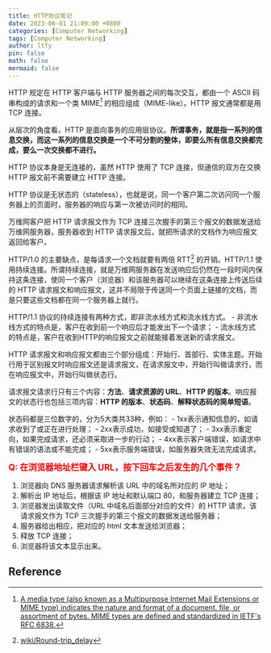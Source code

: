 ```yaml
---
title: HTTP协议笔记
date: 2023-06-01 21:09:00 +0800
categories: [Computer Networking]
tags: [Computer Networking]
author: ltfy
pin: false
math: false
mermaid: false
---
```


HTTP 规定在 HTTP 客户端与 HTTP 服务器之间的每次交互，都由一个 ASCII 码串构成的请求和一个类 MIME[^MIME] 的相应组成（MIME-like）。HTTP 报文通常都是用 TCP 连接。

从层次的角度看，HTTP 是面向事务的应用层协议。**所谓事务，就是指一系列的信息交换，而这一系列的信息交换是一个不可分割的整体，即要么所有信息交换都完成，要么一次交换都不进行。**

HTTP 协议本身是无连接的，虽然 HTTP 使用了 TCP 连接，但通信的双方在交换 HTTP 报文前不需要建立 HTTP 连接。

HTTP 协议是无状态的（stateless），也就是说，同一个客户第二次访问同一个服务器上的页面时，服务器的响应与第一次被访问时的相同。

万维网客户把 HTTP 请求报文作为 TCP 连接三次握手的第三个报文的数据发送给万维网服务器，服务器收到 HTTP 请求报文后，就把所请求的文档作为响应报文返回给客户。

HTTP/1.0 的主要缺点，是每请求一个文档就要有两倍 RTT[^RTT] 的开销。HTTP/1.1 使用持续连接。所谓持续连接，就是万维网服务器在发送响应后仍然在一段时间内保持这条连接，使同一个客户（浏览器）和该服务器可以继续在这条连接上传送后续的 HTTP 请求报文和响应报文，这并不局限于传送同一个页面上链接的文档，而是只要这些文档都在同一个服务器上就行。

HTTP/1.1 协议的持续连接有两种方式，即非流水线方式和流水线方式。
    - 非流水线方式的特点是，客户在收到前一个响应后才能发出下一个请求；
    - 流水线方式的特点是，客户在收到HTTP的响应报文之前就能接着发送新的请求报文。

HTTP 请求报文和响应报文都由三个部分组成：开始行、首部行、实体主题。开始行用于区别报文时响应报文还是请求报文，在请求报文中，开始行叫做请求行，而在响应报文中，开始行叫做状态行。

请求报文请求行只有三个内容：**方法**、**请求资源的 URL**、**HTTP 的版本**。响应报文的状态行也包括三项内容：**HTTP 的版本**、**状态码**、**解释状态码的简单短语**。

状态码都是三位数字的，分为5大类共33种，例如：
    - 1xx表示通知信息的，如请求收到了或正在进行处理；
    - 2xx表示成功，如接受或知道了；
    - 3xx表示重定向，如果完成请求，还必须采取进一步的行动；
    - 4xx表示客户端错误，如请求中有错误的语法或不能完成；
    - 5xx表示服务端错误，如服务器失效无法完成请求。

<font color='red' style='font-weight:bold; font-size: 120%;'>Q: 在浏览器地址栏键入 URL，按下回车之后发生的几个事件？</font>
1. 浏览器向 DNS 服务器请求解析该 URL 中的域名所对应的 IP 地址；
2. 解析出 IP 地址后，根据该 IP 地址和默认端口 80，和服务器建立 TCP 连接；
3. 浏览器发出读取文件（URL 中域名后面部分对应的文件）的 HTTP 请求，该请求报文作为 TCP 三次握手的第三个报文的数据发送给服务器；
4. 服务器给出相应，把对应的 html 文本发送给浏览器；
5. 释放 TCP 连接；
6. 浏览器将该文本显示出来。

## Reference
[^MIME]: [A media type (also known as a Multipurpose Internet Mail Extensions or MIME type) indicates the nature and format of a document, file, or assortment of bytes. MIME types are defined and standardized in IETF's RFC 6838.](https://datatracker.ietf.org/doc/html/rfc6838)
[^RTT]: [wiki/Round-trip_delay](https://en.wikipedia.org/wiki/Round-trip_delay)